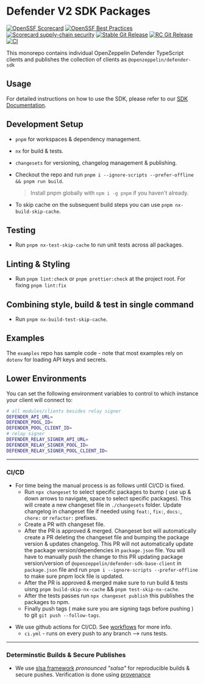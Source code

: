 # Defender V2 SDK Packages

<!-- TODO: Confirm these are all populating with data -->

[![OpenSSF Scorecard](https://api.securityscorecards.dev/projects/github.com/OpenZeppelin/defender-sdk/badge)](https://api.securityscorecards.dev/projects/github.com/OpenZeppelin/defender-sdk)
[![OpenSSF Best Practices](https://www.bestpractices.dev/projects/7782/badge)](https://www.bestpractices.dev/projects/7782)
[![Scorecard supply-chain security](https://github.com/OpenZeppelin/defender-sdk/actions/workflows/scorecard.yml/badge.svg)](https://github.com/OpenZeppelin/defender-sdk/actions/workflows/scorecard.yml)
[![Stable Git Release](https://github.com/OpenZeppelin/defender-sdk/actions/workflows/stable.yml/badge.svg)](https://github.com/OpenZeppelin/defender-sdk/actions/workflows/stable.yml)
[![RC Git Release](https://github.com/OpenZeppelin/defender-sdk/actions/workflows/rc.yml/badge.svg)](https://github.com/OpenZeppelin/defender-sdk/actions/workflows/rc.yml)
[![CI](https://github.com/OpenZeppelin/defender-sdk/actions/workflows/ci.yml/badge.svg)](https://github.com/OpenZeppelin/defender-sdk/actions/workflows/ci.yml)

This monorepo contains individual OpenZeppelin Defender TypeScript clients and publishes the collection of clients as `@openzeppelin/defender-sdk`

## Usage

For detailed instructions on how to use the SDK, please refer to our [SDK Documentation](https://api-docs.defender.openzeppelin.com/).

## Development Setup

- `pnpm` for workspaces & dependency management.
- `nx` for build & tests.
- `changesets` for versioning, changelog management & publishing.

- Checkout the repo and run `pnpm i --ignore-scripts --prefer-offline && pnpm run build`.

  > Install pnpm globally with `npm i -g pnpm` if you haven't already.

- To skip cache on the subsequent build steps you can use `pnpm nx-build-skip-cache`.

## Testing

- Run `pnpm nx-test-skip-cache` to run unit tests across all packages.

## Linting & Styling

- Run `pnpm lint:check` or `pnpm prettier:check` at the project root. For fixing `pnpm lint:fix`

## Combining style, build & test in single command

- Run `pnpm nx-build-test-skip-cache`.

## Examples

The `examples` repo has sample code - note that most examples rely on `dotenv` for loading API keys and secrets.

## Lower Environments

You can set the following environment variables to control to which instance your client will connect to:

```bash
# all modules/clients besides relay signer
DEFENDER_API_URL=
DEFENDER_POOL_ID=
DEFENDER_POOL_CLIENT_ID=
# relay signer
DEFENDER_RELAY_SIGNER_API_URL=
DEFENDER_RELAY_SIGNER_POOL_ID=
DEFENDER_RELAY_SIGNER_POOL_CLIENT_ID=
```

---

### CI/CD

- For time being the manual process is as follows until CI/CD is fixed.
  - Run `npx changeset` to select specific packages to bump ( use up & down arrows to navigate, space to select specific packages). This will create a new changeset file in `./changesets` folder. Update changelog in changeset file if needed using `feat:`, `fix:`, `docs:`, `chore:` or `refactor:` prefixes.
  - Create a PR with changeset file.
  - After the PR is approved & merged. Changeset bot will automatically create a PR deleting the changeset file and bumping the package version & updates changelog. This PR will not automatically update the package version/dependencies in `package.json` file. You will have to manually push the change to this PR updating package version/version of `@openzeppelin/defender-sdk-base-client` in `package.json` file and run `pnpm i --ignore-scripts --prefer-offline` to make sure pnpm lock file is updated.
  - After the PR is approved & merged make sure to run build & tests uisng `pnpm build-skip-nx-cache` && `pnpm test-skip-nx-cache`.
  - After the tests passes run `npx changeset publish` this publishes the packages to npm.
  - Finally push tags ( make sure you are signing tags before pushing ) to git `git push --follow-tags`.

<!-- TODO: once we have CI/CD steps fully defined we should validate this is accurate -->

- We use github actions for CI/CD. See [workflows](.github/workflows) for more info.
  - `ci.yml` - runs on every push to any branch --> runs tests.

---

### Determinstic Builds & Secure Publishes

- We use [slsa framework](https://slsa.dev/) _pronounced "salsa"_ for reproducible builds & secure pushes. Verification is done using [provenance](https://slsa.dev/provenance/v1)
